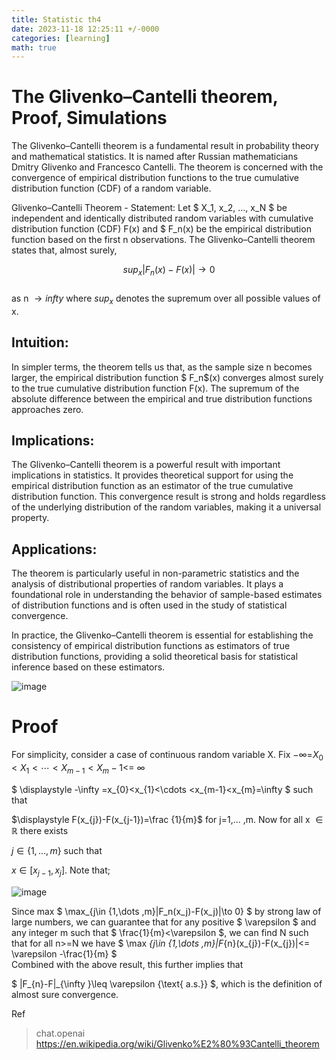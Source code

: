 ```yaml
---
title: Statistic th4
date: 2023-11-18 12:25:11 +/-0000
categories: [learning]
math: true
---
```


# The Glivenko–Cantelli theorem, Proof, Simulations
The Glivenko–Cantelli theorem is a fundamental result in probability theory and mathematical statistics. It is named after Russian mathematicians Dmitry Glivenko and Francesco Cantelli. The theorem is concerned with the convergence of empirical distribution functions to the true cumulative distribution function (CDF) of a random variable.

Glivenko–Cantelli Theorem - Statement:
Let $ X_1, x_2, ..., x_N $ be independent and identically distributed random variables with cumulative distribution function (CDF) F(x) and $ F_n(x) be the empirical distribution function based on the first 
n observations. The Glivenko–Cantelli theorem states that, almost surely, <br>

$$
sup_x |F_n(x)-F(x)| \to 0
$$
<br>
as n $\to infty$ where $sup_x$ denotes the supremum over all possible values of x.

## Intuition:
In simpler terms, the theorem tells us that, as the sample size  n becomes larger, the empirical distribution function 
$ F_n$(x) converges almost surely to the true cumulative distribution function F(x). The supremum of the absolute difference between the empirical and true distribution functions approaches zero.

## Implications:
The Glivenko–Cantelli theorem is a powerful result with important implications in statistics. It provides theoretical support for using the empirical distribution function as an estimator of the true cumulative distribution function. This convergence result is strong and holds regardless of the underlying distribution of the random variables, making it a universal property.

## Applications:
The theorem is particularly useful in non-parametric statistics and the analysis of distributional properties of random variables. It plays a foundational role in understanding the behavior of sample-based estimates of distribution functions and is often used in the study of statistical convergence.

In practice, the Glivenko–Cantelli theorem is essential for establishing the consistency of empirical distribution functions as estimators of true distribution functions, providing a solid theoretical basis for statistical inference based on these estimators.

![image](https://github.com/Cheroberous/cheroberous.github.io/assets/102479391/eb2810dc-e539-4a67-8a36-0bd9a05c7fb0)


# Proof

For simplicity, consider a case of continuous random variable  X. Fix −∞=$X_0<X_1<⋯<X_{m-1}<X_m− 1<$= ∞ <br>

$ \displaystyle -\infty =x_{0}<x_{1}<\cdots <x_{m-1}<x_{m}=\infty $ such that <br>

$\displaystyle F(x_{j})-F(x_{j-1})=\frac {1}{m}$ for  j=1,... ,m. Now for all  x $\in \mathbb{R}$ there exists 

$\displaystyle j\in \{1,\dots ,m\}$ such that 

$\displaystyle x\in \left[x_{j-1},x_{j}\right]$. Note that; <br>

![image](https://github.com/Cheroberous/cheroberous.github.io/assets/102479391/d95c2c82-bd1c-48ce-b610-cd82aa5867e4) <br>

Since max $ \max_{j\in \{1,\dots ,m\}|F_n(x_j)-F(x_j)|\to 0} $ by strong law of large numbers, we can guarantee that for any positive 
$ \varepsilon $ and any integer m such that $ \frac{1}{m}<\varepsilon $, we can find N such that for all n>=N  we have $ \max _{j\in \{1,\dots ,m\}|F_{n}(x_{j})-F(x_{j})|<= \varepsilon -\frac{1}{m} $ <br>
Combined with the above result, this further implies that <br>

$ \|F_{n}-F\|_{\infty }\leq \varepsilon {\text{ a.s.}} $, which is the definition of almost sure convergence.








Ref
>chat.openai
>https://en.wikipedia.org/wiki/Glivenko%E2%80%93Cantelli_theorem
